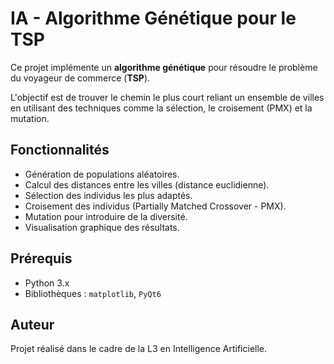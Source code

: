 # IA - Algorithme Génétique pour le TSP

Ce projet implémente un **algorithme génétique** pour résoudre le problème du voyageur de commerce (**TSP**).

L'objectif est de trouver le chemin le plus court reliant un ensemble de villes en utilisant des techniques comme la sélection, le croisement (PMX) et la mutation.

## Fonctionnalités
- Génération de populations aléatoires.
- Calcul des distances entre les villes (distance euclidienne).
- Sélection des individus les plus adaptés.
- Croisement des individus (Partially Matched Crossover - PMX).
- Mutation pour introduire de la diversité.
- Visualisation graphique des résultats.

## Prérequis
- Python 3.x
- Bibliothèques : `matplotlib`, `PyQt6`

## Auteur
Projet réalisé dans le cadre de la L3 en Intelligence Artificielle.
